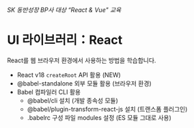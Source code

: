 ###### SK 동반성장 BP사 대상 “React & Vue" 교육

# UI 라이브러리：React

React를 웹 브라우저 환경에서 사용하는 방법을 학습합니다.

- React v18 `createRoot` API 활용 (NEW)
- @babel-standalone 외부 모듈 활용 (브라우저 환경)
- Babel 컴파일러 CLI 활용
  - @babel/cli 설치 (개발 종속성 모듈)
  - @babel/plugin-transform-react-js 설치 (트랜스폼 플러그인)
  - .babelrc 구성 파일 modules 설정 (ES 모듈 그대로 사용)
